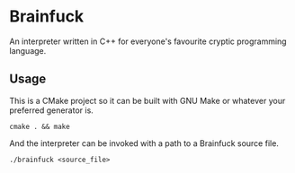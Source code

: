 # Brainfuck
An interpreter written in C++ for everyone's favourite cryptic programming language.
## Usage
This is a CMake project so it can be built with GNU Make or whatever your preferred generator is.
```
cmake . && make
```
And the interpreter can be invoked with a path to a Brainfuck source file.
```
./brainfuck <source_file>
```